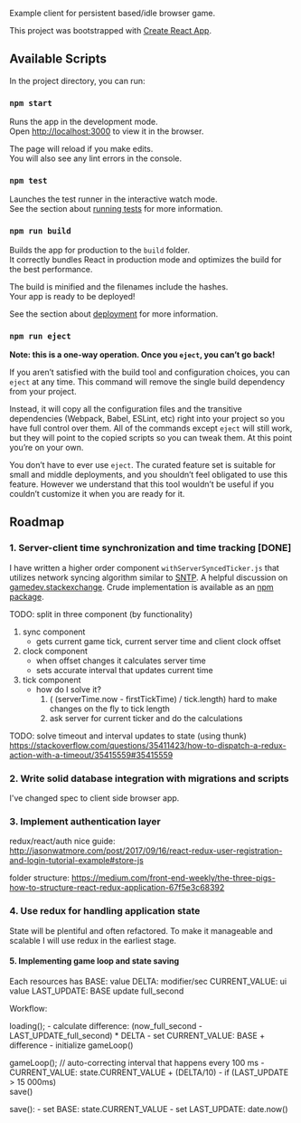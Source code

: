 Example client for persistent based/idle browser game.

This project was bootstrapped with [Create React App](https://github.com/facebook/create-react-app).

## Available Scripts

In the project directory, you can run:

### `npm start`

Runs the app in the development mode.<br>
Open [http://localhost:3000](http://localhost:3000) to view it in the browser.

The page will reload if you make edits.<br>
You will also see any lint errors in the console.

### `npm test`

Launches the test runner in the interactive watch mode.<br>
See the section about [running tests](https://facebook.github.io/create-react-app/docs/running-tests) for more information.

### `npm run build`

Builds the app for production to the `build` folder.<br>
It correctly bundles React in production mode and optimizes the build for the best performance.

The build is minified and the filenames include the hashes.<br>
Your app is ready to be deployed!

See the section about [deployment](https://facebook.github.io/create-react-app/docs/deployment) for more information.

### `npm run eject`

**Note: this is a one-way operation. Once you `eject`, you can’t go back!**

If you aren’t satisfied with the build tool and configuration choices, you can `eject` at any time. This command will remove the single build dependency from your project.

Instead, it will copy all the configuration files and the transitive dependencies (Webpack, Babel, ESLint, etc) right into your project so you have full control over them. All of the commands except `eject` will still work, but they will point to the copied scripts so you can tweak them. At this point you’re on your own.

You don’t have to ever use `eject`. The curated feature set is suitable for small and middle deployments, and you shouldn’t feel obligated to use this feature. However we understand that this tool wouldn’t be useful if you couldn’t customize it when you are ready for it.


## Roadmap

### 1. Server-client time synchronization and time tracking [DONE]

I have written a higher order component `withServerSyncedTicker.js` that utilizes network syncing algorithm similar to [SNTP](https://en.wikipedia.org/wiki/Network_Time_Protocol#SNTP). A helpful discussion on [gamedev.stackexchange](https://gamedev.stackexchange.com/a/93662). Crude implementation is available as an [npm package](https://www.npmjs.com/package/timesync).

TODO: split in three component (by functionality)
 1. sync component
    - gets current game tick, current server time and client clock offset
 2. clock component
    - when offset changes it calculates server time
    - sets accurate interval that updates current time
 3. tick component
    - how do I solve it?
      1. ( (serverTime.now - firstTickTime) / tick.length)
        hard to make changes on the fly to tick length
      2. ask server for current ticker and do the calculations
      
      
TODO: solve timeout and interval updates to state (using thunk)
https://stackoverflow.com/questions/35411423/how-to-dispatch-a-redux-action-with-a-timeout/35415559#35415559

### 2. Write solid database integration with migrations and scripts  

I've changed spec to client side browser app.


### 3. Implement authentication layer

redux/react/auth nice guide:
http://jasonwatmore.com/post/2017/09/16/react-redux-user-registration-and-login-tutorial-example#store-js

folder structure:
https://medium.com/front-end-weekly/the-three-pigs-how-to-structure-react-redux-application-67f5e3c68392


### 4. Use redux for handling application state

State will be plentiful and often refactored. To make it manageable and scalable
I will use redux in the earliest stage.



#### 5. Implementing game loop and state saving

Each resources has 
BASE: value
DELTA: modifier/sec
CURRENT_VALUE: ui value
LAST_UPDATE: BASE update full_second

Workflow:

loading();
    - calculate difference: (now_full_second - LAST_UPDATE_full_second) * DELTA
    - set CURRENT_VALUE: BASE + difference
    - initialize gameLoop()
           
gameLoop(); // auto-correcting interval that happens every 100 ms
    - CURRENT_VALUE: state.CURRENT_VALUE + (DELTA/10)
    - if (LAST_UPDATE > 15 000ms)  
        save()
    
save(): 
    - set BASE: state.CURRENT_VALUE
    - set LAST_UPDATE: date.now() 
     
